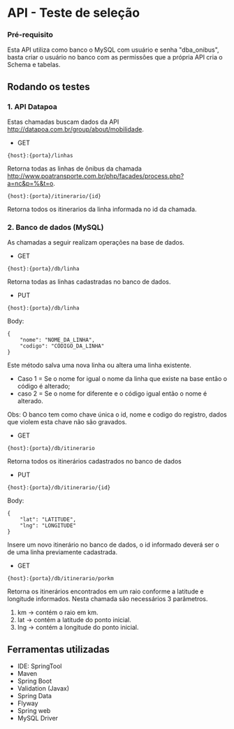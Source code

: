 # API - Teste de seleção

### Pré-requisito
Esta API utiliza como banco o MySQL com usuário e senha "dba_onibus", basta criar o usuário no banco com as permissões que a própria API cria o Schema e tabelas.

## Rodando os testes

### 1. API Datapoa

Estas chamadas buscam dados da API http://datapoa.com.br/group/about/mobilidade.

- GET
   
```{host}:{porta}/linhas```

Retorna todas as linhas de ônibus da chamada http://www.poatransporte.com.br/php/facades/process.php?a=nc&p=%&t=o.

```{host}:{porta}/itinerario/{id}```

Retorna todos os itinerarios da linha informada no id da chamada.

### 2. Banco de dados (MySQL)

As chamadas a seguir realizam operações na base de dados.

- GET

```{host}:{porta}/db/linha```

Retorna todas as linhas cadastradas no banco de dados.

- PUT

```{host}:{porta}/db/linha```

Body:
```
{
    "nome": "NOME_DA_LINHA",
    "codigo": "CÓDIGO_DA_LINHA"
}
```

Este método salva uma nova linha ou altera uma linha existente.
- Caso 1 = Se o nome for igual o nome da linha que existe na base então o código é alterado;
- caso 2 = Se o nome for diferente e o código igual então o nome é alterado.

Obs: O banco tem como chave única o id, nome e codigo do registro, dados que violem esta chave não são gravados.

- GET

```{host}:{porta}/db/itinerario```

Retorna todos os itinerários cadastrados no banco de dados

- PUT

```{host}:{porta}/db/itinerario/{id}```

Body:
```
{
    "lat": "LATITUDE",
    "lng": "LONGITUDE"
}
```

Insere um novo itinerário no banco de dados, o id informado deverá ser o de uma linha previamente cadastrada.

- GET

```{host}:{porta}/db/itinerario/porkm```

Retorna os itinerários encontrados em um raio conforme a latitude e longitude informados.
Nesta chamada são necessários 3 parâmetros.

1. km -> contém o raio em km.
2. lat -> contém a latitude do ponto inicial.
3. lng -> contém a longitude do ponto inicial.

## Ferramentas utilizadas
- IDE: SpringTool
- Maven
- Spring Boot
- Validation (Javax)
- Spring Data
- Flyway
- Spring web
- MySQL Driver
